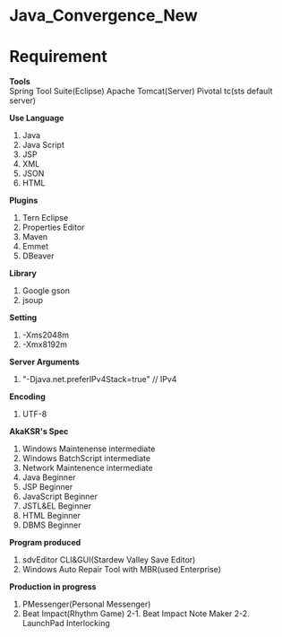 # Java_Convergence_New
# Requirement
<b>Tools</b><br>
Spring Tool Suite(Eclipse)
Apache Tomcat(Server)
Pivotal tc(sts default server)

<b>Use Language</b><br>
1. Java
2. Java Script
3. JSP
4. XML
5. JSON
6. HTML

<b>Plugins</b><br>
1. Tern Eclipse
2. Properties Editor
3. Maven
4. Emmet
5. DBeaver

<b>Library</b><br>
1. Google gson
2. jsoup

<b>Setting</b><br>
1. -Xms2048m
2. -Xmx8192m

<b>Server Arguments</b><br>
1. "-Djava.net.preferIPv4Stack=true" // IPv4

<b>Encoding</b><br>
1. UTF-8

<b>AkaKSR's Spec</b><br>
1. Windows Maintenense intermediate
2. Windows BatchScript intermediate
3. Network Maintenence intermediate
4. Java Beginner
5. JSP Beginner
6. JavaScript Beginner
7. JSTL&EL Beginner
8. HTML Beginner
9. DBMS Beginner

<b>Program produced</b>
1. sdvEditor CLI&GUI(Stardew Valley Save Editor)
2. Windows Auto Repair Tool with MBR(used Enterprise)

<b>Production in progress</b>
1. PMessenger(Personal Messenger)
2. Beat Impact(Rhythm Game)
2-1. Beat Impact Note Maker
2-2. LaunchPad Interlocking
